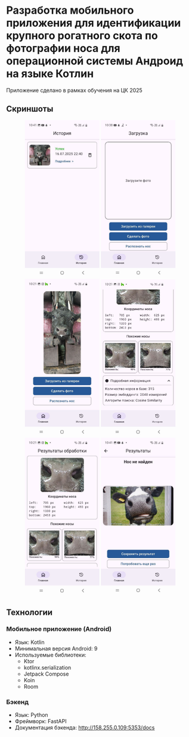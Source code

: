 # Разработка мобильного приложения для идентификации крупного рогатного скота по фотографии носа для операционной системы Андроид на языке Котлин

Приложение сделано в рамках обучения на ЦК 2025

## Скриншоты

<div align="center">
  <img src="screenshots/screen1.png" width="200" alt="Экран 1">
  <img src="screenshots/screen2.png" width="200" alt="Экран 2">
  <img src="screenshots/screen3.png" width="200" alt="Экран 3">
  <img src="screenshots/screen4.png" width="200" alt="Экран 4">
  <img src="screenshots/screen5.png" width="200" alt="Экран 5">
  <img src="screenshots/screen6.png" width="200" alt="Экран 6">
</div>

## Технологии

### Мобильное приложение (Android)
- Язык: Kotlin
- Минимальная версия Android: 9
- Используемые библиотеки:
  - Ktor
  - kotlinx.serialization
  - Jetpack Compose
  - Koin
  - Room

### Бэкенд
- Язык: Python
- Фреймворк: FastAPI
- Документация бэкенда: http://158.255.0.109:5353/docs
